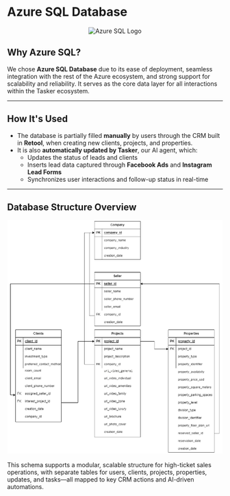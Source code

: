 # Azure SQL Database

<p align="center">
  <img src="https://cdn.freelogovectors.net/svg12/azure_sql_database_logo_freelogovectors.net.svg" alt="Azure SQL Logo" width="150"/>
</p>

## Why Azure SQL?

We chose **Azure SQL Database** due to its ease of deployment, seamless integration with the rest of the Azure ecosystem, and strong support for scalability and reliability. It serves as the core data layer for all interactions within the Tasker ecosystem.

---

## How It's Used

- The database is partially filled **manually** by users through the CRM built in **Retool**, when creating new clients, projects, and properties.
- It is also **automatically updated by Tasker**, our AI agent, which:
  - Updates the status of leads and clients
  - Inserts lead data captured through **Facebook Ads** and **Instagram Lead Forms**
  - Synchronizes user interactions and follow-up status in real-time

---

## Database Structure Overview

<p align="center">
  <img src="https://raw.githubusercontent.com/BrandonRH17/AIAgentsHackathon2025-Neutrino/main/assets/Tasker%20-%20Architecture-Tables.drawio.png" alt="SQL Architecture Diagram" width="800"/>
</p>

This schema supports a modular, scalable structure for high-ticket sales operations, with separate tables for users, clients, projects, properties, updates, and tasks—all mapped to key CRM actions and AI-driven automations.
